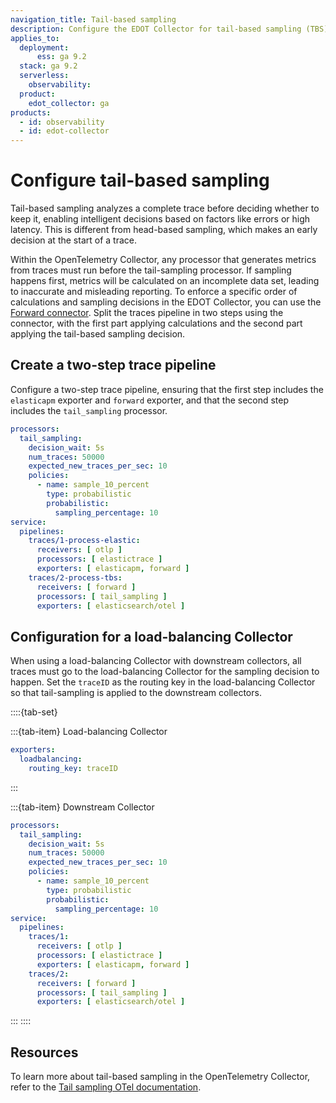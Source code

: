 ```yaml
---
navigation_title: Tail-based sampling
description: Configure the EDOT Collector for tail-based sampling (TBS).
applies_to:
  deployment:
      ess: ga 9.2
  stack: ga 9.2
  serverless:
    observability:
  product:
    edot_collector: ga
products:
  - id: observability
  - id: edot-collector
---
```


# Configure tail-based sampling

Tail-based sampling analyzes a complete trace before deciding whether to keep it, enabling intelligent decisions based on factors like errors or high latency. This is different from head-based sampling, which makes an early decision at the start of a trace.

Within the OpenTelemetry Collector, any processor that generates metrics from traces must run before the tail-sampling processor. If sampling happens first, metrics will be calculated on an incomplete data set, leading to inaccurate and misleading reporting.
To enforce a specific order of calculations and sampling decisions in the EDOT Collector, you can use the [Forward connector](https://github.com/open-telemetry/opentelemetry-collector/tree/main/connector/forwardconnector). Split the traces pipeline in two steps using the connector, with the first part applying calculations and the second part applying the tail-based sampling decision.

## Create a two-step trace pipeline

Configure a two-step trace pipeline, ensuring that the first step includes the `elasticapm` exporter and `forward` exporter, and that the second step includes the `tail_sampling` processor.

```yaml
processors:
  tail_sampling:
    decision_wait: 5s
    num_traces: 50000
    expected_new_traces_per_sec: 10
    policies:
      - name: sample_10_percent
        type: probabilistic
        probabilistic:
          sampling_percentage: 10
service:
  pipelines:
    traces/1-process-elastic:
      receivers: [ otlp ]
      processors: [ elastictrace ]
      exporters: [ elasticapm, forward ]
    traces/2-process-tbs:
      receivers: [ forward ]
      processors: [ tail_sampling ]
      exporters: [ elasticsearch/otel ]
```

## Configuration for a load-balancing Collector

When using a load-balancing Collector with downstream collectors, all traces must go to the load-balancing Collector for the sampling decision to happen. Set the `traceID` as the routing key in the load-balancing Collector so that tail-sampling is applied to the downstream collectors.

::::{tab-set}

:::{tab-item} Load-balancing Collector
```yaml
exporters:
  loadbalancing:
    routing_key: traceID
```
:::

:::{tab-item} Downstream Collector
```yaml
processors:
  tail_sampling:
    decision_wait: 5s
    num_traces: 50000
    expected_new_traces_per_sec: 10
    policies:
      - name: sample_10_percent
        type: probabilistic
        probabilistic:
          sampling_percentage: 10
service:
  pipelines:
    traces/1:
      receivers: [ otlp ]
      processors: [ elastictrace ]
      exporters: [ elasticapm, forward ]
    traces/2:
      receivers: [ forward ]
      processors: [ tail_sampling ]
      exporters: [ elasticsearch/otel ]
```
:::
::::

## Resources

To learn more about tail-based sampling in the OpenTelemetry Collector, refer to the [Tail sampling OTel documentation](https://opentelemetry.io/docs/concepts/sampling/#tail-sampling).
